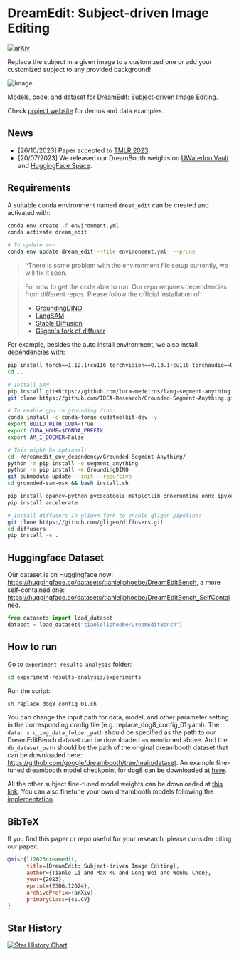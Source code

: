 # DreamEdit: Subject-driven Image Editing
[![arXiv](https://img.shields.io/badge/arXiv-2306.12624-b31b1b.svg)](https://arxiv.org/abs/2306.12624)

Replace the subject in a given image to a customized one or add your customized subject to any provided background!

![image](https://github.com/DreamEditBenchTeam/DreamEdit/assets/34955859/b66e3809-967d-46d5-a3ba-87879550106b)

Models, code, and dataset for [DreamEdit: Subject-driven Image Editing](https://arxiv.org/abs/2306.12624).

Check [project website](https://dreameditbenchteam.github.io/) for demos and data examples.

## News
* [26/10/2023] Paper accepted to [TMLR 2023](https://jmlr.org/tmlr/). 
* [20/07/2023] We released our DreamBooth weights on [UWaterloo Vault](https://vault.cs.uwaterloo.ca/s/EiNjg9yTAKEFgF2) and [HuggingFace Space](https://huggingface.co/ImagenHub/DreamEdit-DreamBooth-Models).

## Requirements
A suitable conda environment named `dream_edit` can be created and activated with:

```bash
conda env create -f environment.yml
conda activate dream_edit

# To update env
conda env update dream_edit --file environment.yml  --prune
```
> ^There is some problem with the environment file setup currently, we will fix it soon.

> For now to get the code able to run:
> Our repo requires dependencies from different repos. Please follow the official installation of:
> * [GroundingDINO](https://github.com/IDEA-Research/GroundingDINO)
> * [LangSAM](https://github.com/luca-medeiros/lang-segment-anything/tree/main)
> * [Stable Diffusion](https://github.com/CompVis/stable-diffusion)
> * [Gligen's fork of diffuser](https://github.com/gligen/diffusers)

For example, besides the auto install environment, we also install dependencies with:
```bash
pip install torch==1.12.1+cu116 torchvision==0.13.1+cu116 torchaudio==0.12.1 --extra-index-url https://download.pytorch.org/whl/cu116
cd ..

# Install SAM
pip install git+https://github.com/luca-medeiros/lang-segment-anything.git (already included in the yml file)
git clone https://github.com/IDEA-Research/Grounded-Segment-Anything.git

# To enable gpu in grounding dino:
conda install -c conda-forge cudatoolkit-dev -y
export BUILD_WITH_CUDA=True
export CUDA_HOME=$CONDA_PREFIX
export AM_I_DOCKER=False

# This might be optional:
cd ~/dreamedit_env_dependency/Grounded-Segment-Anything/
python -m pip install -e segment_anything
python -m pip install -e GroundingDINO
git submodule update --init --recursive
cd grounded-sam-osx && bash install.sh

pip install opencv-python pycocotools matplotlib onnxruntime onnx ipykernel
pip install accelerate

# Install diffusers in gligen fork to enable gligen pipeline:
git clone https://github.com/gligen/diffusers.git
cd diffusers
pip install -e .
```



## Huggingface Dataset
Our dataset is on Huggingface now: https://huggingface.co/datasets/tianleliphoebe/DreamEditBench, a more self-contained one: https://huggingface.co/datasets/tianleliphoebe/DreamEditBench_SelfContained.
```python
from datasets import load_dataset
dataset = load_dataset("tianleliphoebe/DreamEditBench")
```

## How to run
Go to `experiment-results-analysis` folder:
```bash
cd experiment-results-analysis/experiments
```

Run the script:
```bash
sh replace_dog8_config_01.sh
```
You can change the input path for data, model, and other parameter setting in the corresponding config file (e.g. replace_dog8_config_01.yaml).  The ```data: src_img_data_folder_path``` should be specified as the path to our DreamEditBench dataset can be downloaded as mentioned above. And the ```db_dataset_path``` should be the path of the original dreambooth dataset that can be downloaded here: https://github.com/google/dreambooth/tree/main/dataset.
An example fine-tuned dreambooth model checkpoint for dog8 can be downloaded at [here](https://drive.google.com/file/d/1aSyA6CsCchYC1l9DxJiy0CrJsht0K0sj/view?usp=sharing).

All the other subject fine-tuned model weights can be downloaded at [this link](https://huggingface.co/vinesmsuic/DreamEdit-DreamBooth-Models/tree/main/dreamedit_official_ckpt). You can also finetune your own dreambooth models following the [implementation](https://github.com/XavierXiao/Dreambooth-Stable-Diffusion).


## BibTeX

If you find this paper or repo useful for your research, please consider citing our paper:
```bibtex
@misc{li2023dreamedit,
      title={DreamEdit: Subject-driven Image Editing}, 
      author={Tianle Li and Max Ku and Cong Wei and Wenhu Chen},
      year={2023},
      eprint={2306.12624},
      archivePrefix={arXiv},
      primaryClass={cs.CV}
}
```

## Star History

[![Star History Chart](https://api.star-history.com/svg?repos=DreamEditBenchTeam/DreamEdit&type=Date)](https://star-history.com/#DreamEditBenchTeam/DreamEdit&Date)
